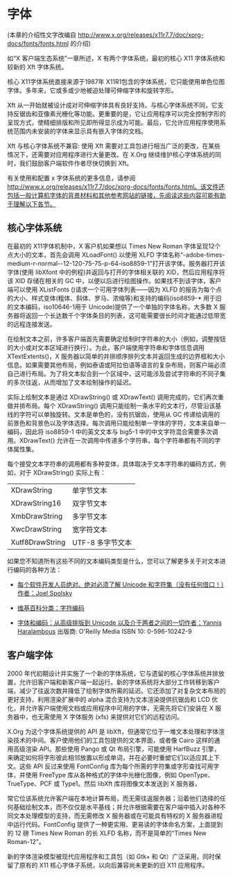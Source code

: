 # 字体

(本章的介绍性文字改编自 http://www.x.org/releases/x11r7.7/doc/xorg-docs/fonts/fonts.html 的介绍)

如“X 客户端生态系统”一章所述，X 有两个字体系统，最初的核心 X11 字体系统和较新的 Xft 字体系统。

核心 X11字体系统直接来源于1987年 X11R1包含的字体系统，它只能使用单色位图字体。多年来，它或多或少地被迫处理可伸缩字体和旋转字形。

Xft 从一开始就被设计成对可伸缩字体具有良好支持。与核心字体系统不同，它支持反锯齿和亚像素光栅化等功能。更重要的是，它让应用程序可以完全控制字形的呈现方式，使精细排版和所见即所得显示成为可能。最后，它允许应用程序使用系统范围内未安装的字体来显示具有嵌入字体的文档。

Xft 与核心字体系统不兼容: 使用 Xft 需要对工具包进行相当广泛的更改，在某些情况下，还需要对应用程序进行大量更改。在 X.Org 继续维护核心字体系统的同时，我们鼓励客户端软件作者尽快切换到 Xft。

有关使用和配置 x 字体系统的更多信息，请参阅 http://www.x.org/releases/x11r7.7/doc/xorg-docs/fonts/fonts.html。该文件还包括一般计算机字体的背景材料和其他参考网站的链接，先阅读这些内容可能有助于理解以下各节。

## 核心字体系统

在最初的 X11字体机制中，X 客户机如果想以 Times New Roman 字体呈现12个点大小的文本，首先会调用 XLoadFont() 以使用 XLFD 字体名称“-adobe-times-medium-r-normal--12-120-75-75-p-64-iso8859-1”打开该字体。服务器打开该字体(使用 libXfont 中的例程)并返回与打开的字体相关联的 XID，然后应用程序将该 XID 存储在相关的 GC 中，以便以后进行绘图操作。如果找不到该字体，客户端可以使用 XListFonts ()请求一个可用字体列表——因为 XLFD 的报告为每个点的大小、样式变体(粗体、斜体、罗马、浓缩等)和支持的编码(iso8859-* 用于旧的文本编码，iso10646-1用于 Unicode)提供了一个单独的字体名称，大多数 X 服务器将返回一个长达数千个字体条目的列表，这可能需要很长时间才能通过低带宽的远程连接发送。

在绘制文本之前，许多客户端首先需要确定绘制时字符串的大小（例如，调整按钮的大小或对文本区域进行换行）。为此，客户端使用字符串和字体信息调用 XTextExtents()，X 服务器以简单的并排顺序排列文本并返回生成的边界框和大小信息。如果需要其他布局，例如泰语或阿拉伯语等语言的复杂布局，则客户端必须自己进行布局。为了将文本拟合到一个区域中，这可能涉及尝试字符串的不同子集的多次往返，从而增加了文本绘制操作的延迟。

实际上绘制文本是通过 XDrawString() 或 XDrawText() 调用完成的，它们再次重做并排布局。每个 XDrawString() 调用只能绘制一条水平的文本行，尽管沿该基线的字符可以单独旋转。文本是单色的，没有抗锯齿，使用从 GC 传递给调用的前景色和背景色以及字体选择。每次调用只能绘制单一字体的字符，文本来自单一编码，因此将 iso8859-1 中的英文文本与 big5-1 中的中文字符混合需要多次调用。XDrawText() 允许在一次调用中传递多个字符串，每个字符串都有不同的字体属性集。

每个接受文本字符串的调用都有多种变体，具体取决于文本字符串的编码方式，例如，对于 XDrawString() 实际上有：

|                 |                 |
| --------------- | --------------- |
| XDrawString     | 单字节文本       |
| XDrawString16   | 双字节文本       |
| XmbDrawString   | 多字节文本       |
| XwcDrawString   | 宽字符文本       |
| Xutf8DrawString | UTF-8 多字节文本 |

如果您不知道所有这些不同的文本编码类型是什么，您可以了解更多关于对文本进行编码的各种方法：

- [每个软件开发人员绝对、绝对必须了解 Unicode 和字符集（没有任何借口！）作者：Joel Spolsky](http://www.joelonsoftware.com/articles/Unicode.html)

- [维基百科分类：字符编码](https://en.wikipedia.org/wiki/Category:Character_encoding)

- [字体和编码：从高级排版到 Unicode 以及介于两者之间的一切作者：Yannis Haralambous](http://shop.oreilly.com/product/9780596102425.do) 出版商: O'Reilly Media ISBN 10: 0-596-10242-9

## 客户端字体

2000 年代初期设计并实施了一个新的字体系统，它与遗留的核心字体系统并排放置，允许旧客户端和新客户端一起运行。新的字体系统将大部分工作转移到客户端，减少了往返次数并降低了绘制字体所需的延迟。它还添加了对复杂文本布局的更好支持，利用渲染扩展中的 alpha 混合支持为文本渲染提供抗锯齿和 LCD 优化，并允许客户端使用文档或应用程序中可用的字体，无需先将它们安装在 X 服务器中，也无需使用 X 字体服务 (xfs) 来提供对它们的远程访问。

X.Org 为这个字体系统提供的 API 是 libXft，但通常它位于一堆文本处理和字体渲染技术的中间。客户使用他们的工具包提供的文本界面，或者像 Cairo 这样的通用高级渲染 API。那些使用 Pango 或 Qt 布局引擎，可能使用 HarfBuzz 引擎，来确定如何将字形彼此相邻放置以形成单词，并在必要时重塑它们以适应其上下文。这些 API 反过来使用 FontConfig 库为每个所需的字符集或字形查找可用字体，并使用 FreeType 库从各种格式的字体中光栅化图像，例如 OpenType、TrueType、PCF 或 Type1。然后 libXft 库将图像文本发送到 X 服务器，

常它位该系统允许客户端在本地计算布局，而无需往返服务器；沿着他们选择的任何基础绘制文本，而不仅仅是水平基线；并允许根据需要在客户端中插入对各种不同文本处理模型的支持，而无需修改 X 服务器或在可能具有特权的 X 服务器进程中运行代码。FontConfig 提供了一种更实用、更易读的字体命名方案，上面提到的 12 磅 Times New Roman 的长 XLFD 名称，而不是简单的“Times New Roman-12”。

新的字体渲染模型被现代应用程序和工具包（如 Gtk+ 和 Qt）广泛采用，同时保留了原有的 X11 核心字体子系统，以向后兼容尚未更新的旧 X11 应用程序。